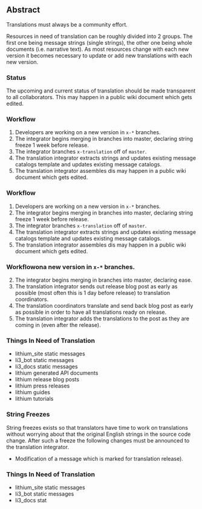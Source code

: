 ## Abstract

Translations must always be a community effort.

Resources in need of translation can be roughly divided into 2 groups. The first one being message strings (single strings), the other one being whole documents (i.e. narrative text). As most resources change with each new version it becomes necessary to update or add new translations with each new version.

### Status

The upcoming and current status of translation should be made transparent to all collaborators. This may happen in a public wiki document which gets edited.

### Workflow

1. Developers are working on a new version in `x-*` branches.
2. The integrator begins merging in branches into master, declaring string freeze 1 week before release.
3. The integrator branches `x-translation` off of `master`.
4. The translation integrator extracts strings and updates existing message catalogs template and updates existing message catalogs.
5. The translation integrator assembles dis may happen in a public wiki document which gets edited.

### Workflow

1. Developers are working on a new version in `x-*` branches.
2. The integrator begins merging in branches into master, declaring string freeze 1 week before release.
3. The integrator branches `x-translation` off of `master`.
4. The translation integrator extracts strings and updates existing message catalogs template and updates existing message catalogs.
5. The translation integrator assembles dis may happen in a public wiki document which gets edited.

### Workflowona new version in `x-*` branches.
2. The integrator begins merging in branches into master, declaring ease.
12. The translation integrator sends out release blog post as early as possible (most often this is 1 day before release) to translation coordinators.
13. The translation coordinators translate and send back blog post as early as possible in order to have all translations ready on release.
14. The translation integrator adds the translations to the post as they are coming in (even after the release).

### Things In Need of Translation

- lithium_site static messages
- li3_bot static messages
- li3_docs static messages
- lithium generated API documents
- lithium release blog posts
- lithium press releases
- lithium guides
- lithium tutorials

### String Freezes

String freezes exists so that translators have time to work on translations without worrying about that the original English strings in the source code change. After such a freeze the following changes must be announced to the translation integrator.

- Modification of a message which is marked for translation release).

### Things In Need of Translation

- lithium_site static messages
- li3_bot static messages
- li3_docs stat
